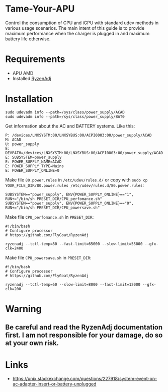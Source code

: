 # Tame-Your-APU
Control the consumption of CPU and iGPU with standard udev methods in various usage scenarios.
The main intent of this guide is to provide maximum performance when the charger is plugged in and maximum battery life otherwise.
# Requirements
  * APU AMD
  * Installed [RyzenAdj](https://github.com/FlyGoat/RyzenAdj)
# Installation
```
sudo udevadm info --path=/sys/class/power_supply/ACAD
sudo udevadm info --path=/sys/class/power_supply/BAT0
```
Get information about the AC and BATTERY systems. Like this:
```
P: /devices/LNXSYSTM:00/LNXSYBUS:00/ACPI0003:00/power_supply/ACAD
M: ACAD
U: power_supply
E: DEVPATH=/devices/LNXSYSTM:00/LNXSYBUS:00/ACPI0003:00/power_supply/ACAD
E: SUBSYSTEM=power_supply
E: POWER_SUPPLY_NAME=ACAD
E: POWER_SUPPLY_TYPE=Mains
E: POWER_SUPPLY_ONLINE=0
```
Make file ```80.power.rules``` in ```/etc/udev/rules.d/``` or copy with ```sudo cp YOUR_FILE_DIR/80.power.rules /etc/udev/rules.d/80.power.rules```:
```
SUBSYSTEM=="power_supply", ENV{POWER_SUPPLY_ONLINE}=="1", RUN+="/bin/sh PRESET_DIR/CPU_perfomance.sh"
SUBSYSTEM=="power_supply", ENV{POWER_SUPPLY_ONLINE}=="0", RUN+="/bin/sh PRESET_DIR/CPU_powersave.sh"
```
Make file ```CPU_perfomance.sh``` in ```PRESET_DIR```:
```
#!/bin/bash
# Configure processor
# https://github.com/FlyGoat/RyzenAdj

ryzenadj --tctl-temp=80 --fast-limit=65000 --slow-limit=55000 --gfx-clk=2400
```

Make file ```CPU_powersave.sh``` in ```PRESET_DIR```:
```
#!/bin/bash
# Configure processor
# https://github.com/FlyGoat/RyzenAdj

ryzenadj --tctl-temp=60 --slow-limit=8000 --fast-limit=12000 --gfx-clk=200
```
# Warning
## Be careful and read the RyzenAdj documentation first. I am not responsible for your damage, do so at your own risk.

# Links
  * https://unix.stackexchange.com/questions/227918/system-event-on-ac-adapter-insert-or-battery-unplugged
